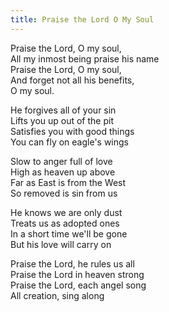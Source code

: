 ```yaml
---
title: Praise the Lord O My Soul
---
```

Praise the Lord, O my soul,\
All my inmost being praise his name\
Praise the Lord, O my soul,\
And forget not all his benefits,\
O my soul.

He forgives all of your sin\
Lifts you up out of the pit\
Satisfies you with good things\
You can fly on eagle's wings

Slow to anger full of love\
High as heaven up above\
Far as East is from the West\
So removed is sin from us

He knows we are only dust\
Treats us as adopted ones\
In a short time we'll be gone\
But his love will carry on

Praise the Lord, he rules us all\
Praise the Lord in heaven strong\
Praise the Lord, each angel song\
All creation, sing along
